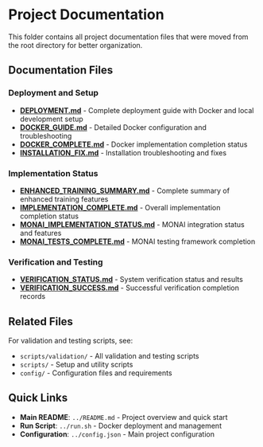 # Project Documentation

This folder contains all project documentation files that were moved from the root directory for better organization.

## Documentation Files

### Deployment and Setup
- **[DEPLOYMENT.md](DEPLOYMENT.md)** - Complete deployment guide with Docker and local development setup
- **[DOCKER_GUIDE.md](DOCKER_GUIDE.md)** - Detailed Docker configuration and troubleshooting
- **[DOCKER_COMPLETE.md](DOCKER_COMPLETE.md)** - Docker implementation completion status
- **[INSTALLATION_FIX.md](INSTALLATION_FIX.md)** - Installation troubleshooting and fixes

### Implementation Status
- **[ENHANCED_TRAINING_SUMMARY.md](ENHANCED_TRAINING_SUMMARY.md)** - Complete summary of enhanced training features
- **[IMPLEMENTATION_COMPLETE.md](IMPLEMENTATION_COMPLETE.md)** - Overall implementation completion status
- **[MONAI_IMPLEMENTATION_STATUS.md](MONAI_IMPLEMENTATION_STATUS.md)** - MONAI integration status and features
- **[MONAI_TESTS_COMPLETE.md](MONAI_TESTS_COMPLETE.md)** - MONAI testing framework completion

### Verification and Testing
- **[VERIFICATION_STATUS.md](VERIFICATION_STATUS.md)** - System verification status and results
- **[VERIFICATION_SUCCESS.md](VERIFICATION_SUCCESS.md)** - Successful verification completion records

## Related Files

For validation and testing scripts, see:
- `scripts/validation/` - All validation and testing scripts
- `scripts/` - Setup and utility scripts
- `config/` - Configuration files and requirements

## Quick Links

- **Main README**: `../README.md` - Project overview and quick start
- **Run Script**: `../run.sh` - Docker deployment and management
- **Configuration**: `../config.json` - Main project configuration
